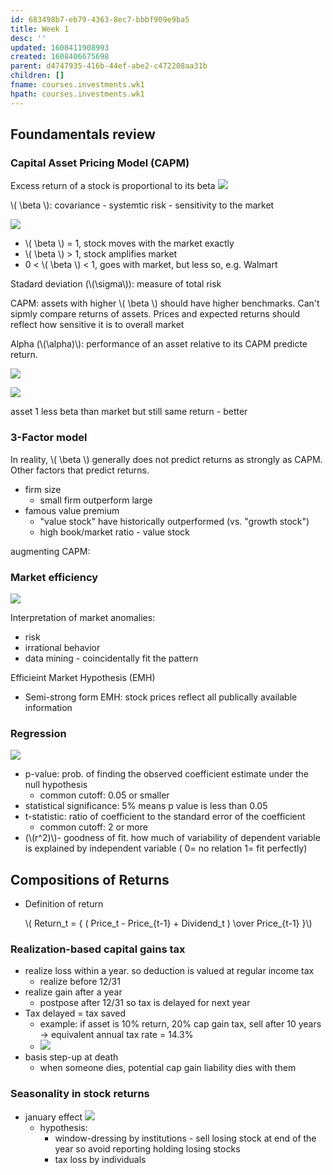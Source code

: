 ```yaml
---
id: 683498b7-eb79-4363-8ec7-bbbf909e9ba5
title: Week 1
desc: ''
updated: 1608411908993
created: 1608406675698
parent: d4747935-416b-44ef-abe2-c472208aa31b
children: []
fname: courses.investments.wk1
hpath: courses.investments.wk1
---
```

## Foundamentals review

### Capital Asset Pricing Model (CAPM)

Excess return of a stock is proportional to its beta 
 ![](/dendron-notes/assets/images/2020-12-19-14-39-00.png)

 \\( \\beta \\): covariance - systemtic risk - sensitivity to the market 

 ![](/dendron-notes/assets/images/2020-12-19-14-39-52.png)

- \\( \\beta \\) = 1, stock moves with the market exactly
- \\( \\beta \\) > 1, stock amplifies market
- 0 &lt; \\( \\beta \\) &lt; 1, goes with market, but less so, e.g. Walmart 

Stadard deviation (\\(\\sigma\\)): measure of total risk  

CAPM: assets with higher \\( \\beta \\) should have higher benchmarks. Can't sipmly compare returns of assets. Prices and expected returns should reflect how sensitive it is to overall market 

Alpha (\\(\\alpha)\\): performance of an asset relative to its CAPM predicte return. 

 ![](/dendron-notes/assets/images/2020-12-19-14-51-28.png)

 ![](/dendron-notes/assets/images/2020-12-19-15-53-59.png)

 asset 1 less beta than market but still same return - better 

### 3-Factor model

In reality, \\( \\beta \\) generally does not predict returns as strongly as CAPM. Other factors that predict returns.

- firm size
  - small firm outperform large  
- famous value premium
  - "value stock" have historically outperformed (vs. "growth stock")
  - high book/market ratio - value stock

augmenting CAPM:

### Market efficiency

![](/dendron-notes/assets/images/2020-12-19-16-22-11.png)

Interpretation of market anomalies:

- risk
- irrational behavior 
- data mining - coincidentally fit the pattern 

Efficieint Market Hypothesis (EMH)

- Semi-strong form EMH: stock prices reflect all publically available information 

### Regression

![](/dendron-notes/assets/images/2020-12-19-16-55-56.png)

- p-value: prob. of finding the observed coefficient estimate under the null hypothesis
  - common cutoff: 0.05 or smaller 
- statistical significance: 5% means p value is less than 0.05 
- t-statistic: ratio of coefficient to the standard error of the coefficient 
  - common cutoff: 2 or more 
- (\\(r^2)\\)- goodness of fit. how much of variability of dependent variable is explained by independent variable ( 0= no relation  1= fit perfectly)

## Compositions of Returns

- Definition of return 

    \\( Return_t = { ( Price_t - Price_{t-1} + Dividend_t ) \\over Price_{t-1} }\\)

### Realization-based capital gains tax

- realize loss within a year. so deduction is valued at regular income tax 
  - realize before 12/31 
- realize gain after a year
  - postpose after 12/31 so tax is delayed for next year
- Tax delayed = tax saved 
  - example: if asset is 10% return, 20% cap gain tax, sell after 10 years -> equivalent annual tax rate = 14.3% 
  - ![](/dendron-notes/assets/images/2020-12-20-11-08-34.png)
- basis step-up at death 
  - when someone dies, potential cap gain liability dies with them 

### Seasonality in stock returns

- january effect
    ![](/dendron-notes/assets/images/2020-12-20-11-16-30.png)
  - hypothesis:
    - window-dressing by institutions - sell losing stock at end of the year so avoid reporting holding losing stocks 
    - tax loss by individuals  

